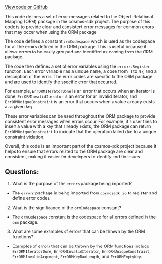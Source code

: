 [View code on GitHub](https://github.com/cosmos/cosmos-sdk/blob/main/x/group/errors/orm.go)

This code defines a set of error messages related to the Object-Relational Mapping (ORM) package in the cosmos-sdk project. The purpose of this code is to provide clear and consistent error messages for common errors that may occur when using the ORM package. 

The code defines a constant `ormCodespace` which is used as the codespace for all the errors defined in the ORM package. This is useful because it allows errors to be easily grouped and identified as coming from the ORM package. 

The code then defines a set of error variables using the `errors.Register` function. Each error variable has a unique name, a code from 11 to 47, and a description of the error. The error codes are specific to the ORM package and are used to identify the specific error that occurred. 

For example, `ErrORMIteratorDone` is an error that occurs when an iterator is done, `ErrORMInvalidIterator` is an error for an invalid iterator, and `ErrORMUniqueConstraint` is an error that occurs when a value already exists at a given key. 

These error variables can be used throughout the ORM package to provide consistent error messages when errors occur. For example, if a user tries to insert a value with a key that already exists, the ORM package can return `ErrORMUniqueConstraint` to indicate that the operation failed due to a unique constraint violation. 

Overall, this code is an important part of the cosmos-sdk project because it helps to ensure that errors related to the ORM package are clear and consistent, making it easier for developers to identify and fix issues.
## Questions: 
 1. What is the purpose of the `errors` package being imported?
- The `errors` package is being imported from `cosmossdk.io` to register and define error codes.

2. What is the significance of the `ormCodespace` constant?
- The `ormCodespace` constant is the codespace for all errors defined in the `orm` package.

3. What are some examples of errors that can be thrown by the ORM functions?
- Examples of errors that can be thrown by the ORM functions include `ErrORMIteratorDone`, `ErrORMInvalidIterator`, `ErrORMUniqueConstraint`, `ErrORMInvalidArgument`, `ErrORMKeyMaxLength`, and `ErrORMEmptyKey`.